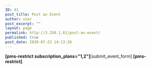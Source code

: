 ```yaml
---
ID: 41
post_title: Post an Event
author: user
post_excerpt: ""
layout: page
permalink: http://3.250.1.61/post-an-event/
published: true
post_date: 2020-07-23 14:13:26
---
```

<!-- wp:paragraph -->
<p></p>
<!-- /wp:paragraph -->

<p><strong data-rich-text-format-boundary="true">[pms-restrict subscription_plans="1,2"]</strong>[submit_event_form] <strong data-rich-text-format-boundary="true">[pms-restrict]</strong></p>

<!-- wp:paragraph -->
<p></p>
<!-- /wp:paragraph -->